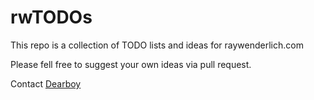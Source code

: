 # rwTODOs

This repo is a collection of TODO lists and ideas for raywenderlich.com

Please fell free to suggest your own ideas via pull request.

Contact [Dearboy](https://github.com/dearboy15)
